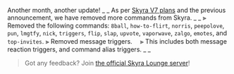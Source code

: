 Another month, another update!
_ _
As per [Skyra V7 plans](https://skyra.notion.site/Detailed-Changes-46f9f48650734b81b94a41e1788406ff) and the previous announcement, we have removed more commands from Skyra.
_ _
⫸ Removed the following commands: `8ball`, `how-to-flirt`, `norris`, `peepolove`, `pun`, `lmgtfy`, `nick`, `triggers`, `flip`, `slap`, `upvote`, `vaporwave`, `zalgo`, `emotes`, and `top-invites`.
⫸ Removed message triggers.
　⪢ This includes both message reaction triggers, and command alias triggers.
_ _
> Got any feedback? Join [the official Skyra Lounge server](https://join.skyra.pw)!
